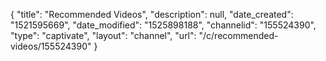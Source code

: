 {
    "title": "Recommended Videos",
    "description": null,
    "date_created": "1521595669",
    "date_modified": "1525898188",
    "channelid": "155524390",
    "type": "captivate",
    "layout": "channel",
    "url": "\/c\/recommended-videos\/155524390"
}